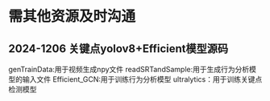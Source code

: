 # 需其他资源及时沟通
## 2024-1206 关键点yolov8+Efficient模型源码
genTrainData:用于视频生成npy文件
readSRTandSample:用于生成行为分析模型的输入文件
Efficient_GCN:用于训练行为分析模型
ultralytics：用于训练关键点检测模型
